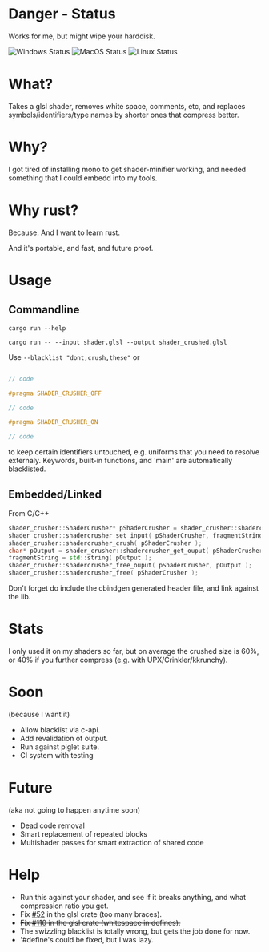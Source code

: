 # Danger - Status
Works for me, but might wipe your harddisk.

![Windows Status](https://github.com/AndreasOM/shader-crusher/workflows/Rust-Windows/badge.svg)
![MacOS Status](https://github.com/AndreasOM/shader-crusher/workflows/Rust-MacOS/badge.svg)
![Linux Status](https://github.com/AndreasOM/shader-crusher/workflows/Rust-Linux/badge.svg)

# What?

Takes a glsl shader, removes white space, comments, etc, and replaces symbols/identifiers/type names by shorter ones that compress better.

# Why?

I got tired of installing mono to get shader-minifier working,
and needed something that I could embedd into my tools.

# Why rust?

Because.
And I want to learn rust.

And it's portable, and fast, and future proof.

# Usage

## Commandline

```
cargo run --help

cargo run -- --input shader.glsl --output shader_crushed.glsl
```

Use ```--blacklist "dont,crush,these"```
or
```glsl

// code

#pragma SHADER_CRUSHER_OFF

// code

#pragma SHADER_CRUSHER_ON

// code
```
to keep certain identifiers untouched, e.g. uniforms that you need to resolve externaly.
Keywords, built-in functions, and 'main' are automatically blacklisted.

## Embedded/Linked

From C/C++

```c++
shader_crusher::ShaderCrusher* pShaderCrusher = shader_crusher::shadercrusher_new();
shader_crusher::shadercrusher_set_input( pShaderCrusher, fragmentString.c_str() );
shader_crusher::shadercrusher_crush( pShaderCrusher );
char* pOutput = shader_crusher::shadercrusher_get_ouput( pShaderCrusher );
fragmentString = std::string( pOutput );
shader_crusher::shadercrusher_free_ouput( pShaderCrusher, pOutput );
shader_crusher::shadercrusher_free( pShaderCrusher );
```
 Don't forget do include the cbindgen generated header file, and link against the lib.


# Stats

 I only used it on my shaders so far, but on average the crushed size is 60%, or 40% if you further compress (e.g. with UPX/Crinkler/kkrunchy).

# Soon

(because I want it)

 - Allow blacklist via c-api.
 - Add revalidation of output.
 - Run against piglet suite.
 - CI system with testing

# Future

(aka not going to happen anytime soon)

 - Dead code removal
 - Smart replacement of repeated blocks
 - Multishader passes for smart extraction of shared code


# Help

- Run this against your shader, and see if it breaks anything, and what compression ratio you get.
- Fix [#52](https://github.com/phaazon/glsl/issues/52) in the glsl crate (too many braces).
- ~~Fix [#110](https://github.com/phaazon/glsl/issues/110) in the glsl crate (whitespace in defines).~~
- The swizzling blacklist is totally wrong, but gets the job done for now.
- '#define's could be fixed, but I was lazy.

